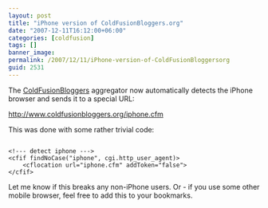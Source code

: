 ```yaml
---
layout: post
title: "iPhone version of ColdFusionBloggers.org"
date: "2007-12-11T16:12:00+06:00"
categories: [coldfusion]
tags: []
banner_image: 
permalink: /2007/12/11/iPhone-version-of-ColdFusionBloggersorg
guid: 2531
---
```


The <a href="http://www.coldfusionbloggers.org">ColdFusionBloggers</a> aggregator now automatically detects the iPhone browser and sends it to a special URL:

<a href="http://www.coldfusionbloggers.org/iphone.cfm">http://www.coldfusionbloggers.org/iphone.cfm</a>

This was done with some rather trivial code:

<code>
&lt;!--- detect iphone ---&gt;
&lt;cfif findNoCase("iphone", cgi.http_user_agent)&gt;
	&lt;cflocation url="iphone.cfm" addToken="false"&gt;
&lt;/cfif&gt;
</code>

Let me know if this breaks any non-iPhone users. Or - if you use some other mobile browser, feel free to add this to your bookmarks.
